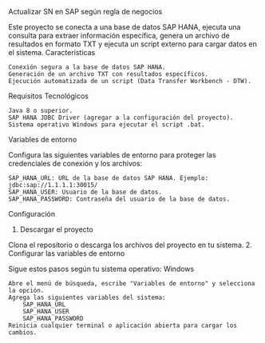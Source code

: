 Actualizar SN en SAP según regla de negocios

Este proyecto se conecta a una base de datos SAP HANA, ejecuta una consulta para extraer información específica, genera un archivo de resultados en formato TXT y ejecuta un script externo para cargar datos en el sistema.
Características

    Conexión segura a la base de datos SAP HANA.
    Generación de un archivo TXT con resultados específicos.
    Ejecución automatizada de un script (Data Transfer Workbench - DTW).

Requisitos
Tecnológicos

    Java 8 o superior.
    SAP HANA JDBC Driver (agregar a la configuración del proyecto).
    Sistema operativo Windows para ejecutar el script .bat.

Variables de entorno

Configura las siguientes variables de entorno para proteger las credenciales de conexión y los archivos:

    SAP_HANA_URL: URL de la base de datos SAP HANA. Ejemplo: jdbc:sap://1.1.1.1:30015/
    SAP_HANA_USER: Usuario de la base de datos.
    SAP_HANA_PASSWORD: Contraseña del usuario de la base de datos.

Configuración
1. Descargar el proyecto

Clona el repositorio o descarga los archivos del proyecto en tu sistema.
2. Configurar las variables de entorno

Sigue estos pasos según tu sistema operativo:
Windows

    Abre el menú de búsqueda, escribe "Variables de entorno" y selecciona la opción.
    Agrega las siguientes variables del sistema:
        SAP_HANA_URL
        SAP_HANA_USER
        SAP_HANA_PASSWORD
    Reinicia cualquier terminal o aplicación abierta para cargar los cambios.
